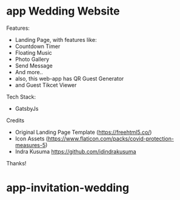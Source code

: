 # app Wedding Website


Features:
- Landing Page, with features like:
 - Countdown Timer
 - Floating Music
 - Photo Gallery
 - Send Message
 - And more..
- also, this web-app has QR Guest Generator
- and Guest Tikcet Viewer

Tech Stack:
- GatsbyJs

Credits
- Original Landing Page Template (https://freehtml5.co/)
- Icon Assets (https://www.flaticon.com/packs/covid-protection-measures-5)
- Indra Kusuma https://github.com/idindrakusuma

Thanks!
# app-invitation-wedding
